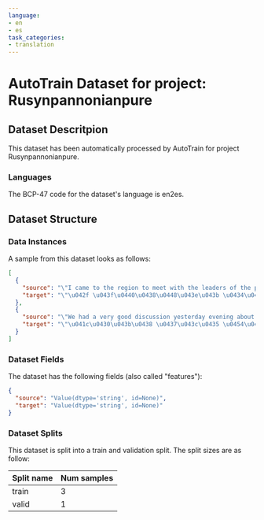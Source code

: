 ```yaml
---
language:
- en
- es
task_categories:
- translation
---
```

# AutoTrain Dataset for project: Rusynpannonianpure

## Dataset Descritpion

This dataset has been automatically processed by AutoTrain for project Rusynpannonianpure.

### Languages

The BCP-47 code for the dataset's language is en2es.

## Dataset Structure

### Data Instances

A sample from this dataset looks as follows:

```json
[
  {
    "source": "\"I came to the region to meet with the leaders of the parties and discuss the progress in normalizin[...]",
    "target": "\"\u042f \u043f\u0440\u0438\u0448\u043e\u043b \u0434\u043e \u0440\u0435\u0491\u0438\u043e\u043d\u0443 \u043f\u0440\u0438\u0440\u0438\u0445\u0442\u0430\u0446 \u0448\u043b\u0457\u0434\u0443\u044e\u0446\u0438 \u0441\u0445\u043e\u0434 \u043b\u0438\u0434\u0435\u0440\u043e\u0445 \u0438 \u0431\u0435\u0448\u0435\u0434\u043e\u0432\u0430\u0446 \u043e \u043d\u0430\u043f\u0440\u0435\u0434\u043e\u0432\u0430\u043d\u044e \u0443 \u043d\u043e\u0440\u043c\u0430\u043b\u0438\u0437\u0430\u0446\u0438\u0457 \u043e\u0434\u043d\u043e\u0448\u0435[...]"
  },
  {
    "source": "\"We had a very good discussion yesterday evening about the situation and it is normal to look for a [...]",
    "target": "\"\u041c\u0430\u043b\u0438 \u0437\u043c\u0435 \u0454\u0434\u043d\u0443 \u043e\u0437\u0431\u0438\u043b\u044c\u043d\u0443 \u0440\u043e\u0437\u0433\u0432\u0430\u0440\u043a\u0443 \u0432\u0447\u0435\u0440\u0430 \u0432\u0435\u0447\u0430\u0440 \u043e \u0441\u0438\u0442\u0443\u0430\u0446\u0438\u0457 \u0438 \u043d\u043e\u0440\u043c\u0430\u043b\u043d\u043e \u0436\u0435 \u043f\u043e\u0442\u0440\u0435\u0431\u043d\u0435 \u0433\u043b\u0454\u0434\u0430\u0446 \u0440\u0438\u0448\u0435\u043d\u0454 \u043f\u0440\u0435\u0437 \u0434[...]"
  }
]
```

### Dataset Fields

The dataset has the following fields (also called "features"):

```json
{
  "source": "Value(dtype='string', id=None)",
  "target": "Value(dtype='string', id=None)"
}
```

### Dataset Splits

This dataset is split into a train and validation split. The split sizes are as follow:

| Split name   | Num samples         |
| ------------ | ------------------- |
| train        | 3 |
| valid        | 1 |
